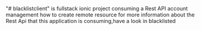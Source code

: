 "# blacklistclient"  is fullstack ionic project consuming a Rest API account management how to create remote resource for more information about the Rest Api that this application is consuming,have a look in blacklisted
